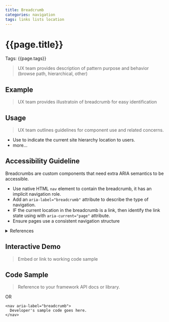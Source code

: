 ```yaml
---
title: Breadcrumb
categories: navigation
tags: links lists location
---
```

# {{page.title}}

Tags: {{page.tags}}

> UX team provides description of pattern purpose and behavior (browse path, hierarchical, other)

## Example
> UX team provides illustratoin of breadcrumb for easy identification

## Usage
> UX team outlines guidelines for component use and related concerns.

 * Use to indicate the current site hierarchy location to users.
 * more...

## Accessibility Guideline
Breadcrumbs are custom components that need extra ARIA semantics to be accessible.

* Use native HTML ```nav``` element to contain the breadcrumb, it has an implicit navigation role.
* Add an ```aria-label="breadcrumb"``` attribute to describe the type of navigation.
* IF the current location in the breadcrumb is a link, then identify the link state using with ```aria-current="page"``` attribute.
* Ensure pages use a consistent navigation structure

<details>
  <summary>References</summary>
  <ul>
    <li><a href="https://www.w3.org/WAI/WCAG21/quickref/?currentsidebar=%23col_overview#consistent-navigation" target="_blank">WCAG 2.1 3.2.3 Consistent Navigation</a> - Navigational mechanisms that are repeated on multiple Web pages within a set of Web pages occur in the same relative order each time they are repeated, unless a change is initiated by the user. (Level AA)
    </li>
    <li><a href="https://www.w3.org/WAI/WCAG21/quickref/?currentsidebar=%23col_overview#consistent-navigation" target="_blank">WCAG 2.1 3.2.4 Consistent Identification</a> - Components that have the same functionality within a set of Web pages are identified consistently. (Level AA)
    </li>
    <li><a href="https://www.w3.org/WAI/WCAG20/quickref/?showtechniques=131#navigation-mechanisms-location" target="_blank" data-la-initvishidden="true">WCAG 2.1 - 2.4.8 Location</a> - Information about the user's location within a set of Web pages is available. (Level AAA)
    </li>
    <li><a href="https://www.w3.org/TR/wai-aria-practices-1.1/#breadcrumb">WAI-ARIA Authoring Practices 1.1 - 3.4 Breadcrumb</a></li>
  </ul>
</details>


## Interactive Demo
> Embed or link to working code sample

## Code Sample
> Reference to your framework API docs or library.

OR

```
<nav aria-label="breadcrumb">
  Developer's sample code goes here.
</nav>
```
